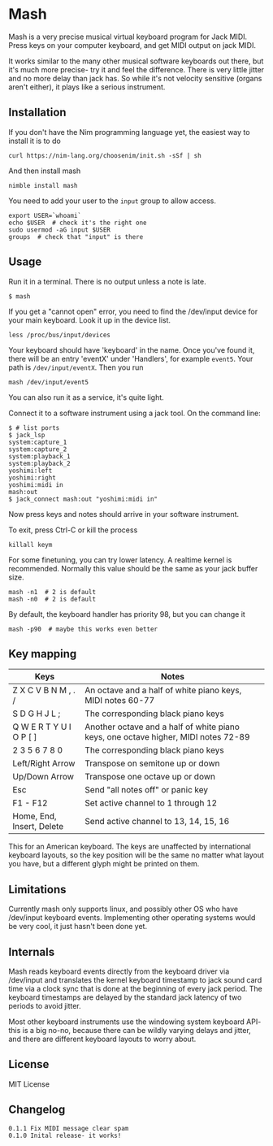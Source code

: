 Mash
====

Mash is a very precise musical virtual keyboard program for Jack MIDI. Press keys on your computer keyboard, and get MIDI output on jack MIDI.

It works similar to the many other musical software keyboards out there, but it's much more precise- try it and feel the difference. There is very little jitter and no more delay than jack has. So while it's not velocity sensitive (organs aren't either), it plays like a serious instrument.

Installation
------------

If you don't have the Nim programming language yet, the easiest way to install it is to do

```
curl https://nim-lang.org/choosenim/init.sh -sSf | sh
```

And then install mash

```
nimble install mash
```

You need to add your user to the `input` group to allow access.

```
export USER=`whoami`
echo $USER  # check it's the right one
sudo usermod -aG input $USER
groups  # check that "input" is there
```

Usage
-----

Run it in a terminal. There is no output unless a note is late.

```
$ mash
```

If you get a "cannot open" error, you need to find the /dev/input device for
your main keyboard. Look it up in the device list.

```
less /proc/bus/input/devices
```

Your keyboard should have 'keyboard' in the name. Once you've found it, there will be an entry 'eventX' under 'Handlers', for example `event5`. Your path is `/dev/input/eventX`. Then you run

```
mash /dev/input/event5
```

You can also run it as a service, it's quite light.

Connect it to a software instrument using a jack tool. On the command line:

```
$ # list ports
$ jack_lsp
system:capture_1
system:capture_2
system:playback_1
system:playback_2
yoshimi:left
yoshimi:right
yoshimi:midi in
mash:out
$ jack_connect mash:out "yoshimi:midi in"

```

Now press keys and notes should arrive in your software instrument.

To exit, press Ctrl-C or kill the process

```
killall keym
```

For some finetuning, you can try lower latency. A realtime kernel is recommended. Normally this value should be the same as your jack buffer size.

```
mash -n1  # 2 is default
mash -n0  # 2 is default
```

By default, the keyboard handler has priority 98, but you can change it

```
mash -p90  # maybe this works even better
```

Key mapping
-----------

| Keys | Notes |
| - | - |
| Z X C V B N M , . / | An octave and a half of white piano keys, MIDI notes 60-77  |
| S D G H J L ; | The corresponding black piano keys  |
| Q W E R T Y U I O P [ ] | Another octave and a half of white piano keys, one octave higher, MIDI notes 72-89  |
| 2 3 5 6 7 8 0 | The corresponding black piano keys  |
| Left/Right Arrow | Transpose on semitone up or down |
| Up/Down Arrow | Transpose one octave up or down |
| Esc | Send "all notes off" or panic key |
| F1 - F12 | Set active channel to 1 through 12 |
| Home, End, Insert, Delete | Send active channel to 13, 14, 15, 16 |

This for an American keyboard. The keys are unaffected by international keyboard layouts, so the key position will be the same no matter what layout you have, but a different glyph might be printed on them.

Limitations
-----------

Currently mash only supports linux, and possibly other OS who have /dev/input keyboard events. Implementing other operating systems would be very cool, it just hasn't been done yet.

Internals
---------

Mash reads keyboard events directly from the keyboard driver via /dev/input and translates the kernel keyboard timestamp to jack sound card time via a clock sync that is done at the beginning of every jack period. The keyboard timestamps are delayed by the standard jack latency of two periods to avoid jitter.

Most other keyboard instruments use the windowing system keyboard API- this is a big no-no, because there can be wildly varying delays and jitter, and there are different keyboard layouts to worry about.

License
-------

MIT License

Changelog
---------

```
0.1.1 Fix MIDI message clear spam
0.1.0 Inital release- it works!
```

